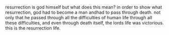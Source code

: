 resurrection is god himself but what does this mean? in order to show what resurrection,
god had to become a man andhad to pass through death. not only that he passed through all
the difficulties of human life through all these difficulties, and even through death
itself, the lords life was victorious. this is the resurrection life.
